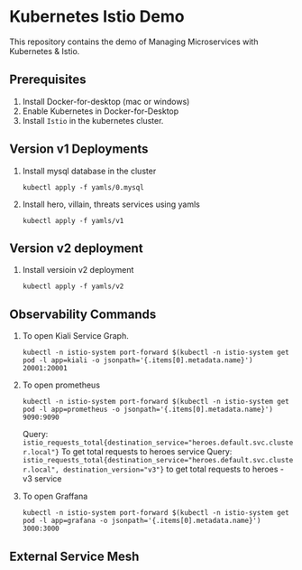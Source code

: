 # Kubernetes Istio Demo

This repository contains the demo of Managing Microservices with Kubernetes & Istio.


## Prerequisites

1. Install Docker-for-desktop (mac or windows)
2. Enable Kubernetes in Docker-for-Desktop
3. Install `Istio` in the kubernetes cluster.

## Version v1 Deployments

1. Install mysql database in the cluster
   ```
   kubectl apply -f yamls/0.mysql
   ```

2. Install hero, villain, threats services using yamls
   ```
   kubectl apply -f yamls/v1
   ``` 

## Version v2 deployment

1. Install versioin v2 deployment
   ```
   kubectl apply -f yamls/v2
   ```


## Observability Commands

1. To open Kiali Service Graph.
   ```
   kubectl -n istio-system port-forward $(kubectl -n istio-system get pod -l app=kiali -o jsonpath='{.items[0].metadata.name}') 20001:20001
   ```
2. To open prometheus
    ```
    kubectl -n istio-system port-forward $(kubectl -n istio-system get pod -l app=prometheus -o jsonpath='{.items[0].metadata.name}') 9090:9090
    ```
    Query: `istio_requests_total{destination_service="heroes.default.svc.cluster.local"}` To get total requests to heroes service
    Query: `istio_requests_total{destination_service="heroes.default.svc.cluster.local", destination_version="v3"}` to get total requests to heroes - v3 service

3. To open Graffana
    ```
    kubectl -n istio-system port-forward $(kubectl -n istio-system get pod -l app=grafana -o jsonpath='{.items[0].metadata.name}') 3000:3000 
    ```

## External Service Mesh

